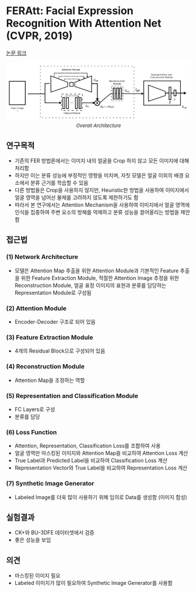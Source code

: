 # FERAtt: Facial Expression Recognition With Attention Net (CVPR, 2019)

[논문 링크](https://openaccess.thecvf.com/content_CVPRW_2019/html/MBCCV/Fernandez_FERAtt_Facial_Expression_Recognition_With_Attention_Net_CVPRW_2019_paper.html)

<p align="center">
    <img width="600" alt='fig1' src="./img/13_03_01.png?raw=true"></br>
    <em><font size=2>Overall Architecture</font></em>
</p>

## 연구목적
- 기존의 FER 방법론에서는 이미지 내의 얼굴을 Crop 하지 않고 모든 이미지에 대해 처리함 
- 하지만 이는 분류 성능에 부정적인 영향을 미치며, 자칫 모델은 얼굴 이외의 배경 요소에서 분류 근거를 학습할 수 있음 
- 다른 방법들은 Crop을 사용하지 않지만, Heuristic한 방법을 사용하여 이미지에서 얼굴 영역을 넘어선 물체를 고려하지 않도록 제한하기도 함 
- 따라서 본 연구에서는 Attention Mechanism을 사용하여 이미지에서 얼굴 영역에 인식을 집중하여 주변 요소의 방해를 억제하고 분류 성능을 끌어올리는 방법을 제안함 

## 접근법
### (1) Network Architecture 
- 모델은 Attention Map 추출을 위한 Attention Module과 기본적인 Feature 추출을 위한 Feature Extraction Module, 적절한 Attention Image 추정을 위한 Reconstruction Module, 얼굴 표정 이미지의 표현과 분류를 담당하는 Representation Module로 구성됨 
### (2) Attention Module 
- Encoder-Decoder 구조로 되어 있음 
### (3) Feature Extraction Module 
- 4개의 Residual Block으로 구성되어 있음 
### (4) Reconstruction Module 
- Attention Map을 조정하는 역할 
### (5) Representation and Classification Module 
- FC Layers로 구성 
- 분류를 담당 
### (6) Loss Function 
- Attention, Representation, Classification Loss를 조합하여 사용
- 얼굴 영역만 마스킹된 이미지와 Attention Map을 비교하여 Attention Loss 계산 
- True Label과 Predicted Label을 비교하여 Classification Loss 계산 
- Representation Vector와 True Label을 비교하여 Representation Loss 계산 
### (7) Synthetic Image Generator 
- Labeled Image를 더욱 많이 사용하기 위해 임의로 Data를 생성함 (이미지 합성) 

## 실험결과
- CK+와 BU-3DFE 데이터셋에서 검증 
- 좋은 성능을 보임 

## 의견
- 마스킹된 이미지 필요 
- Labeled 이미지가 많이 필요하여 Synthetic Image Generator를 사용함 